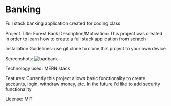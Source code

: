 # Banking
Full stack banking application created for coding class

Project Title: Forest Bank 
Description/Motivation: This project was created in order to learn how to create a full stack application from scratch

Installation Guidelines: use git clone to clone this project to your own device

Screenshots: ![badbank](https://user-images.githubusercontent.com/31050950/218053755-4c727004-ca9a-47e5-b3fc-72c500594f20.gif)

Technology used: MERN stack

Features: Currently this project allows basic functionality to create accounts, login, withdraw money, etc. In the future i'd like to add security functionality

License: MIT
